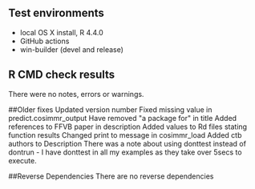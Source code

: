 ## Test environments
* local OS X install, R 4.4.0
* GitHub actions
* win-builder (devel and release)

## R CMD check results
There were no notes, errors or warnings.


##Older fixes
Updated version number
Fixed missing value in predict.cosimmr_output
Have removed "a package for" in title
Added references to FFVB paper in description
Added values to Rd files stating function results
Changed print to message in cosimmr_load
Added ctb authors to Description
There was a note about using donttest instead of dontrun - I have donttest in all my examples as they take over 5secs to execute. 

##Reverse Dependencies
There are no reverse dependencies